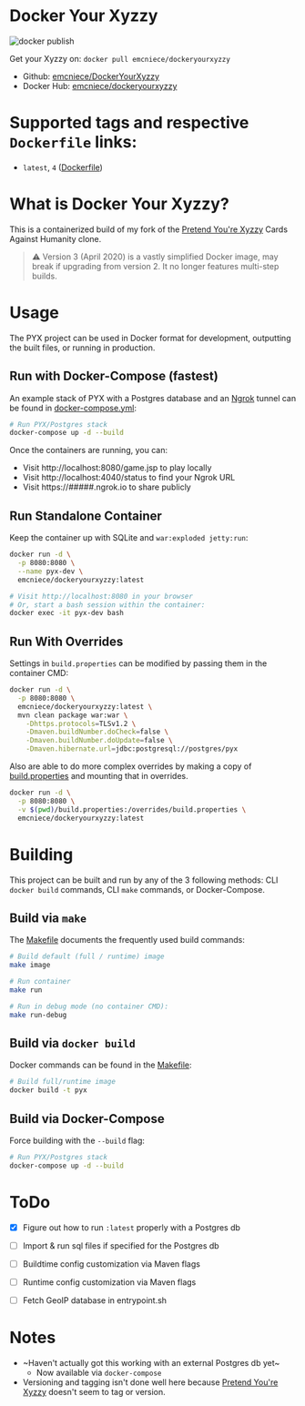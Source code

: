 # Docker Your Xyzzy

![docker publish](https://github.com/emcniece/DockerYourXyzzy/workflows/Publish%20Docker/badge.svg)

Get your Xyzzy on: `docker pull emcniece/dockeryourxyzzy`

- Github: [emcniece/DockerYourXyzzy](https://github.com/emcniece/DockerYourXyzzy)
- Docker Hub: [emcniece/dockeryourxyzzy](https://hub.docker.com/r/emcniece/dockeryourxyzzy/)


# Supported tags and respective `Dockerfile` links:

- `latest`, `4` ([Dockerfile](./Dockerfile))


# What is Docker Your Xyzzy?

This is a containerized build of my fork of the [Pretend You're Xyzzy](https://github.com/mmguero/PretendYoureXyzzy) Cards Against Humanity clone.

> ⚠ Version 3 (April 2020) is a vastly simplified Docker image, may break if upgrading from version 2. It no longer features multi-step builds.


# Usage

The PYX project can be used in Docker format for development, outputting the built files, or running in production.


## Run with Docker-Compose (fastest)

An example stack of PYX with a Postgres database and an [Ngrok](https://ngrok.com/) tunnel can be found in [docker-compose.yml](./docker-compose.yml):

```sh
# Run PYX/Postgres stack
docker-compose up -d --build
```

Once the containers are running, you can:

- Visit http://localhost:8080/game.jsp to play locally
- Visit http://localhost:4040/status to find your Ngrok URL
- Visit https://#####.ngrok.io to share publicly

## Run Standalone Container

Keep the container up with SQLite and `war:exploded jetty:run`:

```sh
docker run -d \
  -p 8080:8080 \
  --name pyx-dev \
  emcniece/dockeryourxyzzy:latest

# Visit http://localhost:8080 in your browser
# Or, start a bash session within the container:
docker exec -it pyx-dev bash
```


## Run With Overrides

Settings in `build.properties` can be modified by passing them in the container CMD:

```sh
docker run -d \
  -p 8080:8080 \
  emcniece/dockeryourxyzzy:latest \
  mvn clean package war:war \
    -Dhttps.protocols=TLSv1.2 \
    -Dmaven.buildNumber.doCheck=false \
    -Dmaven.buildNumber.doUpdate=false \
    -Dmaven.hibernate.url=jdbc:postgresql://postgres/pyx
```
Also are able to do more complex overrides by making a copy of [build.properties](./overrides/build.properties) and mounting that in overrides.

```sh
docker run -d \
  -p 8080:8080 \
  -v $(pwd)/build.properties:/overrides/build.properties \
  emcniece/dockeryourxyzzy:latest
```


# Building

This project can be built and run by any of the 3 following methods: CLI `docker build` commands, CLI `make` commands, or Docker-Compose.


## Build via `make`

The [Makefile](./Makefile) documents the frequently used build commands:

```sh
# Build default (full / runtime) image
make image

# Run container
make run

# Run in debug mode (no container CMD):
make run-debug
```


## Build via `docker build`

Docker commands can be found in the [Makefile](./Makefile):

```sh
# Build full/runtime image
docker build -t pyx
```


## Build via Docker-Compose

Force building with the `--build` flag:

```sh
# Run PYX/Postgres stack
docker-compose up -d --build
```


# ToDo

- [x] Figure out how to run `:latest` properly with a Postgres db
- [ ] Import & run sql files if specified for the Postgres db
- [ ] Buildtime config customization via Maven flags
- [ ] Runtime config customization via Maven flags
- [ ] Fetch GeoIP database in entrypoint.sh


# Notes

- ~Haven't actually got this working with an external Postgres db yet~
  - Now available via `docker-compose`
- Versioning and tagging isn't done well here because [Pretend You're Xyzzy](https://github.com/ajanata/PretendYoureXyzzy) doesn't seem to tag or version.
